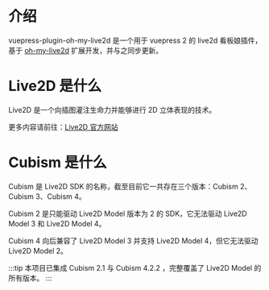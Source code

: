 # 介绍

vuepress-plugin-oh-my-live2d 是一个用于 vuepress 2 的 live2d 看板娘插件，基于 [oh-my-live2d](https://github.com/oh-my-live2d/oh-my-live2d) 扩展开发，并与之同步更新。

# Live2D 是什么

Live2D 是一个向插图灌注生命力并能够进行 2D 立体表现的技术。

更多内容请前往：[Live2D 官方网站](https://www.live2d.com/)

# Cubism 是什么

Cubism 是 Live2D SDK 的名称，截至目前它一共存在三个版本：Cubism 2、Cubism 3、Cubism 4。

Cubism 2 是只能驱动 Live2D Model 版本为 2 的 SDK，它无法驱动 Live2D Model 3 和 Live2D Model 4。

Cubism 4 向后兼容了 Live2D Model 3 并支持 Live2D Model 4，但它无法驱动 Live2D Model 2。

:::tip
本项目已集成 Cubism 2.1 与 Cubism 4.2.2 ，完整覆盖了 Live2D Model 的所有版本。
:::
